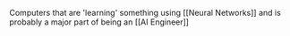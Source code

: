 Computers that are 'learning' something using [[Neural Networks]] and is probably a major part of being an [[AI Engineer]]